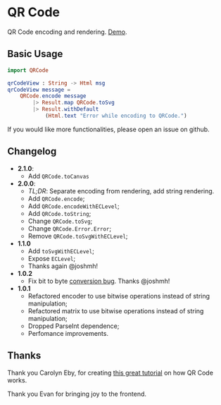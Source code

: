 # QR Code

QR Code encoding and rendering. [Demo](https://pablohirafuji.github.io/elm-qrcode/).

## Basic Usage

```elm
import QRCode

qrCodeView : String -> Html msg
qrCodeView message =
    QRCode.encode message
        |> Result.map QRCode.toSvg
        |> Result.withDefault
            (Html.text "Error while encoding to QRCode.")

```

If you would like more functionalities, please open an issue on github.


## Changelog

- **2.1.0**:
    - Add `QRCode.toCanvas`
- **2.0.0**:
    - *TL;DR*: Separate encoding from rendering, add string rendering.
    - Add `QRCode.encode`;
    - Add `QRCode.encodeWithECLevel`;
    - Add `QRCode.toString`;
    - Change `QRCode.toSvg`;
    - Change `QRCode.Error.Error`;
    - Remove `QRCode.toSvgWithECLevel`;
- **1.1.0**
    - Add `toSvgWithECLevel`;
    - Expose `ECLevel`;
    - Thanks again @joshmh!
- **1.0.2**
    - Fix bit to byte [conversion bug](https://github.com/pablohirafuji/elm-qrcode/issues/1). Thanks @joshmh!
- **1.0.1**
	- Refactored encoder to use bitwise operations instead of string manipulation;
	- Refactored matrix to use bitwise operations instead of string manipulation;
	- Dropped ParseInt dependence;
	- Perfomance improvements.


## Thanks

Thank you Carolyn Eby, for creating [this great tutorial](http://www.thonky.com/qr-code-tutorial/) on how QR Code works.

Thank you Evan for bringing joy to the frontend.
